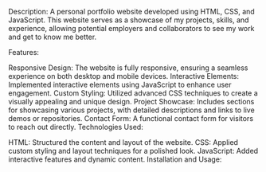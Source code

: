 Description: A personal portfolio website developed using HTML, CSS, and JavaScript. This website serves as a showcase of my projects, skills, and experience, allowing potential employers and collaborators to see my work and get to know me better.

Features:

Responsive Design: The website is fully responsive, ensuring a seamless experience on both desktop and mobile devices.
Interactive Elements: Implemented interactive elements using JavaScript to enhance user engagement.
Custom Styling: Utilized advanced CSS techniques to create a visually appealing and unique design.
Project Showcase: Includes sections for showcasing various projects, with detailed descriptions and links to live demos or repositories.
Contact Form: A functional contact form for visitors to reach out directly.
Technologies Used:

HTML: Structured the content and layout of the website.
CSS: Applied custom styling and layout techniques for a polished look.
JavaScript: Added interactive features and dynamic content.
Installation and Usage:


